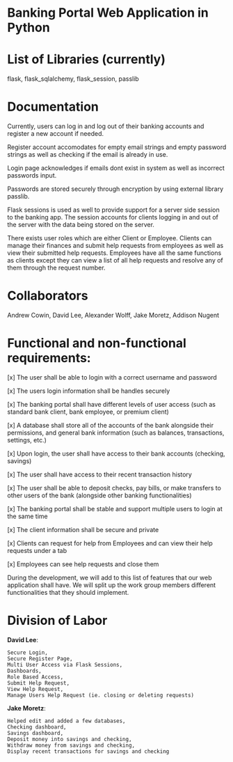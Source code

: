 # Banking Portal Web Application in Python

# List of Libraries (currently)
flask, flask_sqlalchemy, flask_session, passlib

# Documentation
Currently, users can log in and log out of their banking accounts and register a new account if needed. 

Register account accomodates for empty email strings and empty password strings as well as checking if the email is already in use. 

Login page acknowledges if emails dont exist in system as well as incorrect passwords input.

Passwords are stored securely through encryption by using external library passlib.

Flask sessions is used as well to provide support for a server side session to the banking app. The session accounts for clients logging in and out of the server with the data being stored on the server.

There exists user roles which are either Client or Employee. Clients can manage their finances and submit help requests from employees as well as view their submitted help requests. Employees have all the same functions as clients except they can view a list of all help requests and resolve any of them through the request number.

# Collaborators
Andrew Cowin, David Lee, Alexander Wolff, Jake Moretz, Addison Nugent

# Functional and non-functional requirements:

[x] The user shall be able to login with a correct username and password

[x] The users login information shall be handles securely

[x] The banking portal shall have different levels of user access (such as standard bank client, bank employee, or premium client)

[x] A database shall store all of the accounts of the bank alongside their permissions, and general bank information (such as balances, transactions, settings, etc.)

[x] Upon login, the user shall have access to their bank accounts (checking, savings)

[x] The user shall have access to their recent transaction history

[x] The user shall be able to deposit checks, pay bills, or make transfers to other users of the bank (alongside other banking functionalities)

[x] The banking portal shall be stable and support multiple users to login at the same time

[x] The client information shall be secure and private

[x] Clients can request for help from Employees and can view their help requests under a tab

[x] Employees can see help requests and close them

During the development, we will add to this list of features that our web application shall have.
We will split up the work group members different functionalities that they should implement.

# Division of Labor
**David Lee**:

    Secure Login,
    Secure Register Page,
    Multi User Access via Flask Sessions,
    Dashboards,
    Role Based Access,
    Submit Help Request,
    View Help Request,
    Manage Users Help Request (ie. closing or deleting requests)
 
 **Jake Moretz**:
    
    Helped edit and added a few databases,
    Checking dashboard,
    Savings dashboard,
    Deposit money into savings and checking,
    Withdraw money from savings and checking,
    Display recent transactions for savings and checking
